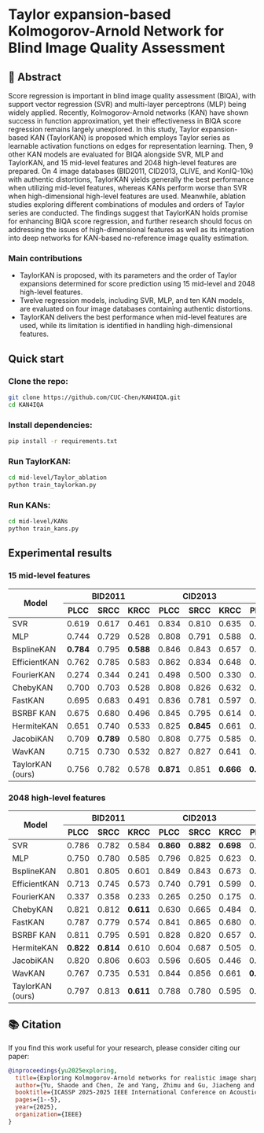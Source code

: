 # Taylor expansion-based Kolmogorov-Arnold Network for Blind Image Quality Assessment
<div align="center">
  
</div>

## 📌 Abstract
Score regression is important in blind image quality assessment (BIQA), with support vector regression (SVR) and multi-layer perceptrons (MLP) being widely applied. Recently, Kolmogorov-Arnold networks (KAN) have shown success in function approximation, yet their effectiveness in BIQA score regression remains largely unexplored. In this study, Taylor expansion-based KAN (TaylorKAN) is proposed which employs Taylor series as learnable activation functions on edges for representation learning. Then, 9 other KAN models are evaluated for BIQA alongside SVR, MLP and TaylorKAN, and 15 mid-level features and 2048 high-level features are prepared. On 4 image databases (BID2011, CID2013, CLIVE, and KonIQ-10k) with authentic distortions, TaylorKAN yields generally the best performance when utilizing mid-level features, whereas KANs perform worse than SVR when high-dimensional high-level features are used. Meanwhile, ablation studies exploring different combinations of modules and orders of Taylor series are conducted. The findings suggest that TaylorKAN holds promise for enhancing BIQA score regression, and further research should focus on addressing the issues of
high-dimensional features as well as its integration into deep networks for KAN-based no-reference image quality estimation.

### Main contributions
- TaylorKAN is proposed, with its parameters and the order of Taylor expansions determined for score prediction using 15 mid-level and 2048 high-level features.
- Twelve regression models, including SVR, MLP, and ten KAN models, are evaluated on four image databases containing authentic distortions.
- TaylorKAN delivers the best performance when mid-level features are used, while its limitation is identified in handling high-dimensional features.

## Quick start

### Clone the repo:
```bash
git clone https://github.com/CUC-Chen/KAN4IQA.git
cd KAN4IQA
```

### Install dependencies:
```bash
pip install -r requirements.txt
```

### Run TaylorKAN:
```bash
cd mid-level/Taylor_ablation
python train_taylorkan.py
```

### Run KANs:
```bash
cd mid-level/KANs
python train_kans.py
```

## Experimental results

### 15 mid-level features

<table>
  <thead>
    <tr>
      <th rowspan="2">Model</th>
      <th colspan="3" align="center">BID2011</th>
      <th colspan="3" align="center">CID2013</th>
      <th colspan="3" align="center">CLIVE</th>
      <th colspan="3" align="center">KonIQ-10k</th>
    </tr>
    <tr>
      <th>PLCC</th>
      <th>SRCC</th>
      <th>KRCC</th>
      <th>PLCC</th>
      <th>SRCC</th>
      <th>KRCC</th>
      <th>PLCC</th>
      <th>SRCC</th>
      <th>KRCC</th>
      <th>PLCC</th>
      <th>SRCC</th>
      <th>KRCC</th>
    </tr>
  </thead>
  <tbody>
    <tr>
      <td>SVR</td>
      <td>0.619</td>
      <td>0.617</td>
      <td>0.461</td>
      <td>0.834</td>
      <td>0.810</td>
      <td>0.635</td>
      <td>0.630</td>
      <td>0.592</td>
      <td>0.409</td>
      <td>0.746</td>
      <td>0.691</td>
      <td>0.503</td>
    </tr>
    <tr>
      <td>MLP</td>
      <td>0.744</td>
      <td>0.729</td>
      <td>0.528</td>
      <td>0.808</td>
      <td>0.791</td>
      <td>0.588</td>
      <td>0.649</td>
      <td>0.552</td>
      <td>0.389</td>
      <td>0.753</td>
      <td>0.682</td>
      <td>0.494</td>
    </tr>
    <tr>
      <td>BsplineKAN</td>
      <td><strong>0.784</strong></td>
      <td>0.795</td>
      <td><strong>0.588</strong></td>
      <td>0.846</td>
      <td>0.843</td>
      <td>0.657</td>
      <td>0.599</td>
      <td>0.478</td>
      <td>0.328</td>
      <td>0.752</td>
      <td>0.680</td>
      <td>0.493</td>
    </tr>
    <tr>
      <td>EfficientKAN</td>
      <td>0.762</td>
      <td>0.785</td>
      <td>0.583</td>
      <td>0.862</td>
      <td>0.834</td>
      <td>0.648</td>
      <td>0.588</td>
      <td>0.505</td>
      <td>0.358</td>
      <td>0.753</td>
      <td>0.688</td>
      <td>0.499</td>
    </tr>
    <tr>
      <td>FourierKAN</td>
      <td>0.274</td>
      <td>0.344</td>
      <td>0.241</td>
      <td>0.498</td>
      <td>0.500</td>
      <td>0.330</td>
      <td>0.422</td>
      <td>0.412</td>
      <td>0.275</td>
      <td>0.404</td>
      <td>0.328</td>
      <td>0.222</td>
    </tr>
    <tr>
      <td>ChebyKAN</td>
      <td>0.700</td>
      <td>0.703</td>
      <td>0.528</td>
      <td>0.808</td>
      <td>0.826</td>
      <td>0.632</td>
      <td>0.570</td>
      <td>0.447</td>
      <td>0.312</td>
      <td>0.749</td>
      <td>0.680</td>
      <td>0.491</td>
    </tr>
    <tr>
      <td>FastKAN</td>
      <td>0.695</td>
      <td>0.683</td>
      <td>0.491</td>
      <td>0.836</td>
      <td>0.781</td>
      <td>0.597</td>
      <td>0.564</td>
      <td>0.502</td>
      <td>0.356</td>
      <td>0.727</td>
      <td>0.649</td>
      <td>0.466</td>
    </tr>
    <tr>
      <td>BSRBF KAN</td>
      <td>0.675</td>
      <td>0.680</td>
      <td>0.496</td>
      <td>0.845</td>
      <td>0.795</td>
      <td>0.614</td>
      <td>0.562</td>
      <td>0.479</td>
      <td>0.334</td>
      <td>0.725</td>
      <td>0.650</td>
      <td>0.465</td>
    </tr>
    <tr>
      <td>HermiteKAN</td>
      <td>0.651</td>
      <td>0.740</td>
      <td>0.533</td>
      <td>0.825</td>
      <td><strong>0.845</strong></td>
      <td>0.661</td>
      <td>0.566</td>
      <td>0.502</td>
      <td>0.354</td>
      <td>0.754</td>
      <td>0.671</td>
      <td>0.484</td>
    </tr>
    <tr>
      <td>JacobiKAN</td>
      <td>0.709</td>
      <td><strong>0.789</strong></td>
      <td>0.580</td>
      <td>0.808</td>
      <td>0.775</td>
      <td>0.585</td>
      <td>0.545</td>
      <td>0.519</td>
      <td>0.365</td>
      <td>0.753</td>
      <td>0.689</td>
      <td>0.500</td>
    </tr>
    <tr>
      <td>WavKAN</td>
      <td>0.715</td>
      <td>0.730</td>
      <td>0.532</td>
      <td>0.827</td>
      <td>0.827</td>
      <td>0.641</td>
      <td>0.559</td>
      <td>0.482</td>
      <td>0.336</td>
      <td>0.759</td>
      <td>0.685</td>
      <td>0.497</td>
    </tr>
    <tr>
      <td>TaylorKAN (ours)</td>
      <td>0.756</td>
      <td>0.782</td>
      <td>0.578</td>
      <td><strong>0.871</strong></td>
      <td>0.851</td>
      <td><strong>0.666</strong></td>
      <td><strong>0.668</strong></td>
      <td><strong>0.582</strong></td>
      <td><strong>0.409</strong></td>
      <td><strong>0.766</strong></td>
      <td><strong>0.699</strong></td>
      <td><strong>0.509</strong></td>
    </tr>
  </tbody>
</table>

### 2048 high-level features

<table>
  <thead>
    <tr>
      <th rowspan="2">Model</th>
      <th colspan="3" align="center">BID2011</th>
      <th colspan="3" align="center">CID2013</th>
      <th colspan="3" align="center">CLIVE</th>
      <th colspan="3" align="center">KonIQ-10k</th>
    </tr>
    <tr>
      <th>PLCC</th>
      <th>SRCC</th>
      <th>KRCC</th>
      <th>PLCC</th>
      <th>SRCC</th>
      <th>KRCC</th>
      <th>PLCC</th>
      <th>SRCC</th>
      <th>KRCC</th>
      <th>PLCC</th>
      <th>SRCC</th>
      <th>KRCC</th>
    </tr>
  </thead>
  <tbody>
    <tr>
      <td>SVR</td>
      <td>0.786</td>
      <td>0.782</td>
      <td>0.584</td>
      <td><strong>0.860</strong></td>
      <td><strong>0.882</strong></td>
      <td><strong>0.698</strong></td>
      <td>0.751</td>
      <td><strong>0.712</strong></td>
      <td><strong>0.527</strong></td>
      <td>0.839</td>
      <td>0.800</td>
      <td>0.609</td>
    </tr>
    <tr>
      <td>MLP</td>
      <td>0.750</td>
      <td>0.780</td>
      <td>0.585</td>
      <td>0.796</td>
      <td>0.825</td>
      <td>0.623</td>
      <td>0.637</td>
      <td>0.554</td>
      <td>0.410</td>
      <td>0.808</td>
      <td>0.763</td>
      <td>0.574</td>
    </tr>
    <tr>
      <td>BsplineKAN</td>
      <td>0.801</td>
      <td>0.805</td>
      <td>0.601</td>
      <td>0.849</td>
      <td>0.843</td>
      <td>0.673</td>
      <td>0.718</td>
      <td>0.660</td>
      <td>0.486</td>
      <td>0.828</td>
      <td>0.795</td>
      <td>0.601</td>
    </tr>
    <tr>
      <td>EfficientKAN</td>
      <td>0.713</td>
      <td>0.745</td>
      <td>0.573</td>
      <td>0.740</td>
      <td>0.791</td>
      <td>0.599</td>
      <td>0.596</td>
      <td>0.536</td>
      <td>0.387</td>
      <td>0.815</td>
      <td>0.785</td>
      <td>0.593</td>
    </tr>
    <tr>
      <td>FourierKAN</td>
      <td>0.337</td>
      <td>0.358</td>
      <td>0.233</td>
      <td>0.265</td>
      <td>0.250</td>
      <td>0.175</td>
      <td>0.052</td>
      <td>0.054</td>
      <td>0.038</td>
      <td>0.096</td>
      <td>0.092</td>
      <td>0.062</td>
    </tr>
    <tr>
      <td>ChebyKAN</td>
      <td>0.821</td>
      <td>0.812</td>
      <td><strong>0.611</strong></td>
      <td>0.630</td>
      <td>0.665</td>
      <td>0.484</td>
      <td>0.662</td>
      <td>0.587</td>
      <td>0.413</td>
      <td>0.824</td>
      <td>0.790</td>
      <td>0.597</td>
    </tr>
    <tr>
      <td>FastKAN</td>
      <td>0.787</td>
      <td>0.779</td>
      <td>0.574</td>
      <td>0.841</td>
      <td>0.865</td>
      <td>0.680</td>
      <td>0.730</td>
      <td>0.643</td>
      <td>0.469</td>
      <td>0.845</td>
      <td><strong>0.813</strong></td>
      <td><strong>0.622</strong></td>
    </tr>
    <tr>
      <td>BSRBF KAN</td>
      <td>0.811</td>
      <td>0.795</td>
      <td>0.591</td>
      <td>0.828</td>
      <td>0.820</td>
      <td>0.657</td>
      <td>0.733</td>
      <td>0.649</td>
      <td>0.477</td>
      <td>0.841</td>
      <td>0.809</td>
      <td>0.616</td>
    </tr>
    <tr>
      <td>HermiteKAN</td>
      <td><strong>0.822</strong></td>
      <td><strong>0.814</strong></td>
      <td>0.610</td>
      <td>0.604</td>
      <td>0.687</td>
      <td>0.505</td>
      <td>0.670</td>
      <td>0.647</td>
      <td>0.465</td>
      <td>0.839</td>
      <td>0.804</td>
      <td>0.609</td>
    </tr>
    <tr>
      <td>JacobiKAN</td>
      <td>0.820</td>
      <td>0.806</td>
      <td>0.603</td>
      <td>0.596</td>
      <td>0.605</td>
      <td>0.446</td>
      <td>0.733</td>
      <td>0.651</td>
      <td>0.478</td>
      <td>0.842</td>
      <td>0.803</td>
      <td>0.611</td>
    </tr>
    <tr>
      <td>WavKAN</td>
      <td>0.767</td>
      <td>0.735</td>
      <td>0.531</td>
      <td>0.844</td>
      <td>0.856</td>
      <td>0.661</td>
      <td><strong>0.752</strong></td>
      <td>0.676</td>
      <td>0.494</td>
      <td>0.810</td>
      <td>0.777</td>
      <td>0.583</td>
    </tr>
    <tr>
      <td>TaylorKAN (ours)</td>
      <td>0.797</td>
      <td>0.813</td>
      <td><strong>0.611</strong></td>
      <td>0.788</td>
      <td>0.780</td>
      <td>0.595</td>
      <td>0.696</td>
      <td>0.598</td>
      <td>0.446</td>
      <td><strong>0.850</strong></td>
      <td>0.811</td>
      <td>0.621</td>
    </tr>
  </tbody>
</table>

## 📚 Citation

If you find this work useful for your research, please consider citing our paper:

```bibtex
@inproceedings{yu2025exploring,
  title={Exploring Kolmogorov-Arnold networks for realistic image sharpness assessment},
  author={Yu, Shaode and Chen, Ze and Yang, Zhimu and Gu, Jiacheng and Feng, Bizu and Sun, Qiurui},
  booktitle={ICASSP 2025-2025 IEEE International Conference on Acoustics, Speech and Signal Processing (ICASSP)},
  pages={1--5},
  year={2025},
  organization={IEEE}
}
```
